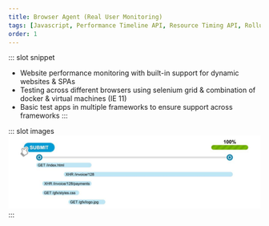 ```yaml
---
title: Browser Agent (Real User Monitoring)
tags: [Javascript, Performance Timeline API, Resource Timing API, Rollup, Selenium, theintern.io]
order: 1
---
```


::: slot snippet
* Website performance monitoring with built-in support for dynamic websites & SPAs
* Testing across different browsers using selenium grid & combination of docker & virtual machines (IE 11)
* Basic test apps in multiple frameworks to ensure support across frameworks
:::

::: slot images
![Browser Agent Scheme](./browser-agent-scheme.jpg)
:::

